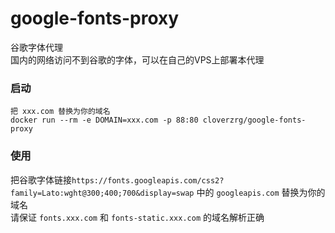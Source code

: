 # google-fonts-proxy  
谷歌字体代理  
国内的网络访问不到谷歌的字体，可以在自己的VPS上部署本代理  


### 启动
```
把 xxx.com 替换为你的域名
docker run --rm -e DOMAIN=xxx.com -p 88:80 cloverzrg/google-fonts-proxy
```

### 使用  
把谷歌字体链接`https://fonts.googleapis.com/css2?family=Lato:wght@300;400;700&display=swap` 中的 `googleapis.com` 替换为你的域名  
请保证 `fonts.xxx.com` 和 `fonts-static.xxx.com` 的域名解析正确

